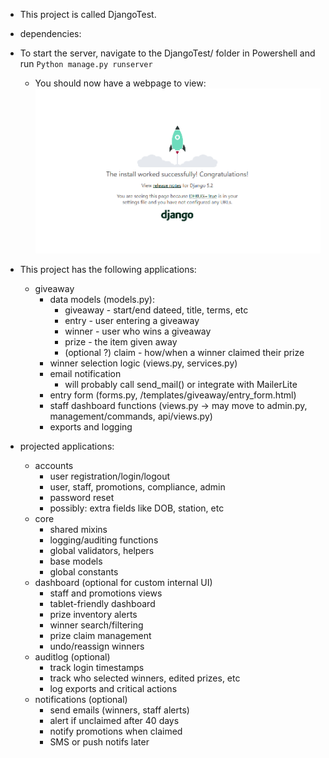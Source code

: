 - This project is called DjangoTest.

- dependencies:


- To start the server, navigate to the DjangoTest/ folder in Powershell and run `Python manage.py runserver`
    - You should now have a webpage to view:
![!README-images/Djangolandingpage.png](README-images/Djangolandingpage.png)

- This project has the following applications:
  - giveaway
    - data models (models.py):
      - giveaway - start/end dateed, title, terms, etc
      - entry - user entering a giveaway
      - winner - user who wins a giveaway
      - prize - the item given away
      - (optional ?) claim - how/when a winner claimed their prize
    - winner selection logic (views.py, services.py)
    - email notification
      - will probably call send_mail() or integrate with MailerLite
    - entry form (forms.py, /templates/giveaway/entry_form.html)
    - staff dashboard functions (views.py -> may move to admin.py, management/commands, api/views.py)
    - exports and logging
- projected applications:
  - accounts
    - user registration/login/logout
    - user, staff, promotions, compliance, admin
    - password reset
    - possibly: extra fields like DOB, station, etc
  - core
    - shared mixins
    - logging/auditing functions
    - global validators, helpers
    - base models
    - global constants
  - dashboard (optional for custom internal UI)
    - staff and promotions views
    - tablet-friendly dashboard
    - prize inventory alerts
    - winner search/filtering
    - prize claim management
    - undo/reassign winners
  - auditlog (optional)
    - track login timestamps
    - track who selected winners, edited prizes, etc
    - log exports and critical actions
  - notifications (optional)
    - send emails (winners, staff alerts)
    - alert if unclaimed after 40 days
    - notify promotions when claimed
    - SMS or push notifs later